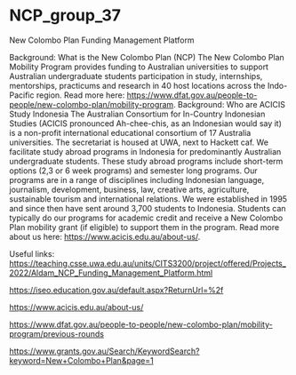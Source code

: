 # NCP_group_37
New Colombo Plan Funding Management Platform

Background: What is the New Colombo Plan (NCP) The New Colombo Plan Mobility Program provides funding to Australian universities to support Australian undergraduate students participation in study, internships, mentorships, practicums and research in 40 host locations across the Indo-Pacific region. Read more here: https://www.dfat.gov.au/people-to-people/new-colombo-plan/mobility-program.
Background: Who are ACICIS Study Indonesia The Australian Consortium for In-Country Indonesian Studies (ACICIS pronounced Ah-chee-chis, as an Indonesian would say it) is a non-profit international educational consortium of 17 Australia universities. The secretariat is housed at UWA, next to Hackett caf. We facilitate study abroad programs in Indonesia for predominantly Australian undergraduate students. These study abroad programs include short-term options (2,3 or 6 week programs) and semester long programs. Our programs are in a range of disciplines including Indonesian language, journalism, development, business, law, creative arts, agriculture, sustainable tourism and international relations. We were established in 1995 and since then have sent around 3,700 students to Indonesia. Students can typically do our programs for academic credit and receive a New Colombo Plan mobility grant (if eligible) to support them in the program. Read more about us here: https://www.acicis.edu.au/about-us/.








Useful links:
https://teaching.csse.uwa.edu.au/units/CITS3200/project/offered/Projects_2022/Aldam_NCP_Funding_Management_Platform.html

https://iseo.education.gov.au/default.aspx?ReturnUrl=%2f

https://www.acicis.edu.au/about-us/

https://www.dfat.gov.au/people-to-people/new-colombo-plan/mobility-program/previous-rounds

https://www.grants.gov.au/Search/KeywordSearch?keyword=New+Colombo+Plan&page=1
